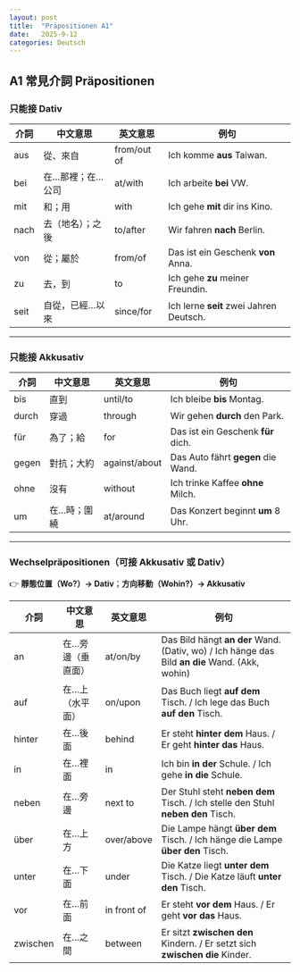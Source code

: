 ```yaml
---
layout: post
title:  "Präpositionen A1"
date:   2025-9-12
categories: Deutsch
---
```


<!-- 流量追蹤 -->
<script src="{{ '/assets/js/momo-script.js' | relative_url }}"></script>

## A1 常見介詞 Präpositionen

### 只能接 Dativ

| 介詞   | 中文意思         | 英文意思       | 例句 |
|--------|----------------|---------------|------|
| aus    | 從、來自        | from/out of   | Ich komme **aus** Taiwan. |
| bei    | 在…那裡；在…公司 | at/with       | Ich arbeite **bei** VW. |
| mit    | 和；用          | with          | Ich gehe **mit** dir ins Kino. |
| nach   | 去（地名）；之後 | to/after      | Wir fahren **nach** Berlin. |
| von    | 從；屬於        | from/of       | Das ist ein Geschenk **von** Anna. |
| zu     | 去，到          | to            | Ich gehe **zu** meiner Freundin. |
| seit   | 自從，已經…以來 | since/for     | Ich lerne **seit** zwei Jahren Deutsch. |

---

### 只能接 Akkusativ

| 介詞   | 中文意思     | 英文意思     | 例句 |
|--------|------------|-------------|------|
| bis    | 直到       | until/to    | Ich bleibe **bis** Montag. |
| durch  | 穿過       | through     | Wir gehen **durch** den Park. |
| für    | 為了；給   | for         | Das ist ein Geschenk **für** dich. |
| gegen  | 對抗；大約 | against/about | Das Auto fährt **gegen** die Wand. |
| ohne   | 沒有       | without     | Ich trinke Kaffee **ohne** Milch. |
| um     | 在…時；圍繞 | at/around   | Das Konzert beginnt **um** 8 Uhr. |

---

### Wechselpräpositionen（可接 Akkusativ 或 Dativ）
👉 **靜態位置（Wo?）→ Dativ**；**方向移動（Wohin?）→ Akkusativ**  

| 介詞   | 中文意思   | 英文意思   | 例句 |
|--------|----------|-----------|------|
| an     | 在…旁邊（垂直面） | at/on/by | Das Bild hängt **an der** Wand. (Dativ, wo) / Ich hänge das Bild **an die** Wand. (Akk, wohin) |
| auf    | 在…上（水平面） | on/upon   | Das Buch liegt **auf dem** Tisch. / Ich lege das Buch **auf den** Tisch. |
| hinter | 在…後面   | behind    | Er steht **hinter dem** Haus. / Er geht **hinter das** Haus. |
| in     | 在…裡面   | in        | Ich bin **in der** Schule. / Ich gehe **in die** Schule. |
| neben  | 在…旁邊   | next to   | Der Stuhl steht **neben dem** Tisch. / Ich stelle den Stuhl **neben den** Tisch. |
| über   | 在…上方   | over/above | Die Lampe hängt **über dem** Tisch. / Ich hänge die Lampe **über den** Tisch. |
| unter  | 在…下面   | under     | Die Katze liegt **unter dem** Tisch. / Die Katze läuft **unter den** Tisch. |
| vor    | 在…前面   | in front of | Er steht **vor dem** Haus. / Er geht **vor das** Haus. |
| zwischen | 在…之間 | between   | Er sitzt **zwischen den** Kindern. / Er setzt sich **zwischen die** Kinder. |
